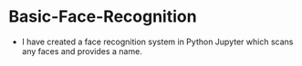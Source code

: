 # Basic-Face-Recognition
- I have created a face recognition system in Python Jupyter which scans any faces and provides a name.
